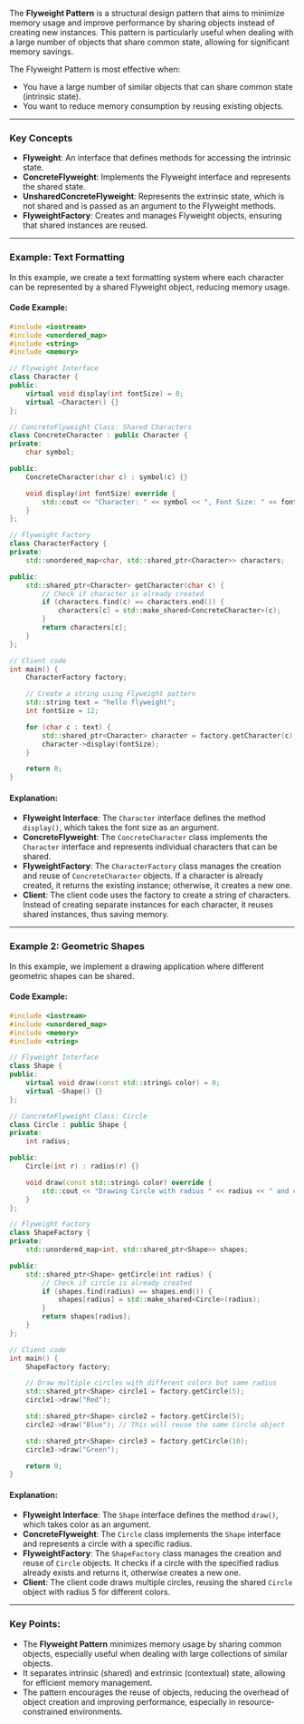 The **Flyweight Pattern** is a structural design pattern that aims to minimize memory usage and improve performance by sharing objects instead of creating new instances. This pattern is particularly useful when dealing with a large number of objects that share common state, allowing for significant memory savings.

The Flyweight Pattern is most effective when:
- You have a large number of similar objects that can share common state (intrinsic state).
- You want to reduce memory consumption by reusing existing objects.

---

### Key Concepts
- **Flyweight**: An interface that defines methods for accessing the intrinsic state.
- **ConcreteFlyweight**: Implements the Flyweight interface and represents the shared state.
- **UnsharedConcreteFlyweight**: Represents the extrinsic state, which is not shared and is passed as an argument to the Flyweight methods.
- **FlyweightFactory**: Creates and manages Flyweight objects, ensuring that shared instances are reused.

---

### Example: Text Formatting

In this example, we create a text formatting system where each character can be represented by a shared Flyweight object, reducing memory usage.

#### Code Example:
```cpp
#include <iostream>
#include <unordered_map>
#include <string>
#include <memory>

// Flyweight Interface
class Character {
public:
    virtual void display(int fontSize) = 0;
    virtual ~Character() {}
};

// ConcreteFlyweight Class: Shared Characters
class ConcreteCharacter : public Character {
private:
    char symbol;

public:
    ConcreteCharacter(char c) : symbol(c) {}

    void display(int fontSize) override {
        std::cout << "Character: " << symbol << ", Font Size: " << fontSize << std::endl;
    }
};

// Flyweight Factory
class CharacterFactory {
private:
    std::unordered_map<char, std::shared_ptr<Character>> characters;

public:
    std::shared_ptr<Character> getCharacter(char c) {
        // Check if character is already created
        if (characters.find(c) == characters.end()) {
            characters[c] = std::make_shared<ConcreteCharacter>(c);
        }
        return characters[c];
    }
};

// Client code
int main() {
    CharacterFactory factory;

    // Create a string using Flyweight pattern
    std::string text = "hello flyweight";
    int fontSize = 12;

    for (char c : text) {
        std::shared_ptr<Character> character = factory.getCharacter(c);
        character->display(fontSize);
    }

    return 0;
}
```

#### Explanation:
- **Flyweight Interface**: The `Character` interface defines the method `display()`, which takes the font size as an argument.
- **ConcreteFlyweight**: The `ConcreteCharacter` class implements the `Character` interface and represents individual characters that can be shared.
- **FlyweightFactory**: The `CharacterFactory` class manages the creation and reuse of `ConcreteCharacter` objects. If a character is already created, it returns the existing instance; otherwise, it creates a new one.
- **Client**: The client code uses the factory to create a string of characters. Instead of creating separate instances for each character, it reuses shared instances, thus saving memory.

---

### Example 2: Geometric Shapes

In this example, we implement a drawing application where different geometric shapes can be shared.

#### Code Example:
```cpp
#include <iostream>
#include <unordered_map>
#include <memory>
#include <string>

// Flyweight Interface
class Shape {
public:
    virtual void draw(const std::string& color) = 0;
    virtual ~Shape() {}
};

// ConcreteFlyweight Class: Circle
class Circle : public Shape {
private:
    int radius;

public:
    Circle(int r) : radius(r) {}

    void draw(const std::string& color) override {
        std::cout << "Drawing Circle with radius " << radius << " and color " << color << std::endl;
    }
};

// Flyweight Factory
class ShapeFactory {
private:
    std::unordered_map<int, std::shared_ptr<Shape>> shapes;

public:
    std::shared_ptr<Shape> getCircle(int radius) {
        // Check if circle is already created
        if (shapes.find(radius) == shapes.end()) {
            shapes[radius] = std::make_shared<Circle>(radius);
        }
        return shapes[radius];
    }
};

// Client code
int main() {
    ShapeFactory factory;

    // Draw multiple circles with different colors but same radius
    std::shared_ptr<Shape> circle1 = factory.getCircle(5);
    circle1->draw("Red");

    std::shared_ptr<Shape> circle2 = factory.getCircle(5);
    circle2->draw("Blue"); // This will reuse the same Circle object

    std::shared_ptr<Shape> circle3 = factory.getCircle(10);
    circle3->draw("Green");

    return 0;
}
```

#### Explanation:
- **Flyweight Interface**: The `Shape` interface defines the method `draw()`, which takes color as an argument.
- **ConcreteFlyweight**: The `Circle` class implements the `Shape` interface and represents a circle with a specific radius.
- **FlyweightFactory**: The `ShapeFactory` class manages the creation and reuse of `Circle` objects. It checks if a circle with the specified radius already exists and returns it, otherwise creates a new one.
- **Client**: The client code draws multiple circles, reusing the shared `Circle` object with radius 5 for different colors.

---

### Key Points:
- The **Flyweight Pattern** minimizes memory usage by sharing common objects, especially useful when dealing with large collections of similar objects.
- It separates intrinsic (shared) and extrinsic (contextual) state, allowing for efficient memory management.
- The pattern encourages the reuse of objects, reducing the overhead of object creation and improving performance, especially in resource-constrained environments.
